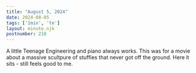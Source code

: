 ```yaml
---
title: "August 5, 2024"
date: 2024-08-05
tags: ['1min', 'te']
layout: minute.njk
postnumber: 218
---	
```


A little Teenage Engineering and piano always works. This was for a movie about a massive scultpure of stuffies that never got off the ground. Here it sits - still feels good to me. 